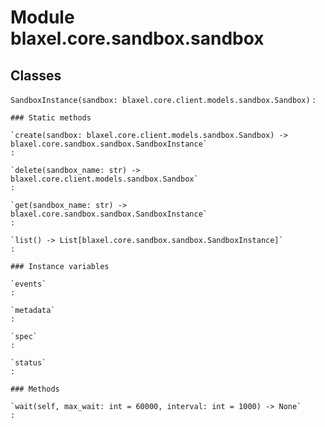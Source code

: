 Module blaxel.core.sandbox.sandbox
==================================

Classes
-------

`SandboxInstance(sandbox: blaxel.core.client.models.sandbox.Sandbox)`
:   

    ### Static methods

    `create(sandbox: blaxel.core.client.models.sandbox.Sandbox) ‑> blaxel.core.sandbox.sandbox.SandboxInstance`
    :

    `delete(sandbox_name: str) ‑> blaxel.core.client.models.sandbox.Sandbox`
    :

    `get(sandbox_name: str) ‑> blaxel.core.sandbox.sandbox.SandboxInstance`
    :

    `list() ‑> List[blaxel.core.sandbox.sandbox.SandboxInstance]`
    :

    ### Instance variables

    `events`
    :

    `metadata`
    :

    `spec`
    :

    `status`
    :

    ### Methods

    `wait(self, max_wait: int = 60000, interval: int = 1000) ‑> None`
    :